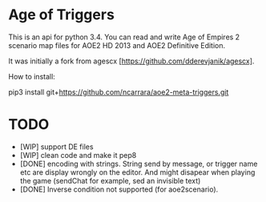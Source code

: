 # Age of Triggers
This is an api for python 3.4. You can read and write Age of Empires 2 scenario map files for AOE2 HD 2013 and AOE2 Definitive Edition.

It was initially a fork from agescx [https://github.com/dderevjanik/agescx].

How to install:

pip3 install git+https://github.com/ncarrara/aoe2-meta-triggers.git


# TODO
- [WIP] support DE files
- [WIP] clean code and make it pep8
- [DONE] encoding with strings. String send by message, or trigger name etc are display wrongly on the editor. And might disapear when playing the game (sendChat for example, sed an invisible text)
- [DONE] Inverse condition not supported (for aoe2scenario).
